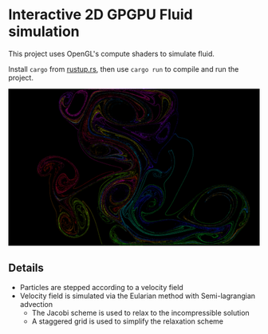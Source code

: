 # Interactive 2D GPGPU Fluid simulation
This project uses OpenGL's compute shaders to simulate fluid.

Install `cargo` from [rustup.rs](https://rustup.rs), then use `cargo run` to compile and run the project.

![Demo of the fluid simulation](demo.png)

## Details
* Particles are stepped according to a velocity field
* Velocity field is simulated via the Eularian method with Semi-lagrangian advection
    * The Jacobi scheme is used to relax to the incompressible solution
    * A staggered grid is used to simplify the relaxation scheme
